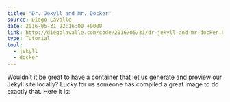 ```yaml
---
title: "Dr. Jekyll and Mr. Docker"
source: Diego Lavalle
date: 2016-05-31 22:16:00 +0000
link: http://diegolavalle.com/code/2016/05/31/dr-jekyll-and-mr-docker.html
type: Tutorial
tool:
  - jekyll
  - docker
---
```

Wouldn’t it be great to have a container that let us generate and preview our Jekyll site locally? Lucky for us someone has compiled a great image to do exactly that. Here it is:





